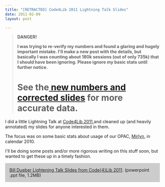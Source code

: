 ```yaml
---
title: "[RETRACTED] Code4Lib 2011 Lightning Talk Slides"
date: 2011-02-09
layout: post

---
```


<blockquote><strong>DANGER!</strong>

<strong>I was trying to re-verify my numbers and found a glaring and hugely important mistake. I'll make a new post with the details, but basically I was counting about 180k sessions (out of only 735k) that I should have been ignoring. Please ignore my basic stats until further notice.</strong>

<strong>See the<a href="http://robotlibrarian.billdueber.com/corrected-code4lib-slides-are-up/"> new numbers and corrected slides</a> for more accurate data.</strong></blockquote>
===============

I did a little Lightning Talk at <a href="http://code4lib.org/conference/2011/">Code4Lib 2011 </a>and cleaned up (and heavily annotated) my slides for anyone interested in them.

The focus was on some basic stats about usage of our OPAC, <a href="http://mirlyn.lib.umich.edu/">Mirlyn</a>, in calendar 2010.

I'll be doing some posts and/or more rigorous writing on this stuff soon, but wanted to get these up in a timely fashion.
<div style="background-color: #ccc; padding: 1em;"><a href="http://robotlibrarian.billdueber.com/wp-content/uploads/2011/02/dueber_lightning_c4l11.ppt">Bill Dueber Lightening Talk Slides from Code{4}Lib 2011</a>. (powerpoint .ppt file, 1.2MB)</div>
